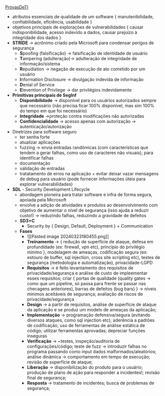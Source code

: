 [ProvasDeTI](https://provasdeti.nutror.com/curso/93ee181f34dea561421ed10f15614d24d58ce143)
* atributos essenciais de qualidade de um software { manutenibilidade, confiabilidade, eficiência, usabilidade }
* objetivos principais de explorações de vulnerabilidades { causar indisponibilidade, acesso indevido a dados, causar prejuízo à integridade dos dados }
* **STRIDE** -> acrônimo criado pela Microsoft para condensar perigos de segurança
	* **S**poofing (falsificação) -> falsificação de identidade de usuário
	* **T**ampering (adulteração)-> adulteração de integridade de informação/sistema
	* **R**epudiation -> negação de execução de ato cometido por um usuário
	* **I**nformation Disclosure -> divulgação indevida de informação
	* **D**enial of Service
	* **E**levention of Privilege -> dar privilégios indevidamente
* **Primitivas principais de SegInf**
	* **Disponibilidade** -> disponível para os usuários autorizados sempre que necessário (não precisa ficar 100% disponível, mas sim 100% do tempo em que foi necessário)
	* **Integridade** ->proteção contra modificações não autorizadas
	* **Confidencialidade** -> acesso apenas com autorização -> autenticação/autorização
* Diretrizes para software seguro
	* ter senha forte
	* atualizar aplicações
	* fuzzing -> envia entradas randômicas (com características que tendem a gerar falhas, como uso de caracteres não visuais), para identificar falhas
	* documentação
	* validação de entradas
	* tratatamento de erros na aplicação + evitar deixar vazar mensagens de debug para usuário (pode fornecer informações úteis para explorar vulnerabilidades)
* **SDL** - Security Development Lifecycle
	* abordagem pioneira para tratar software e infra de forma segura, apoiada pela Microsoft
	* envolve a adição de atividades e produtos ao desenvolvimento com objetivo de aumentar o nível de segurança (isso ajuda a reduzir custo!) -> reduzindo falhas, reduzindo a gravidade de defeitos
	* **SD3+C**
		* Security by { Design, Default, Deployment } + Communication
	* **Fases**
		* ![[Pasted image 20240323180455.png]]
		* **Treinamento** -> { redução de superfície de ataque, defesa em profundidade (ex: firewall, vpn etc), princípio do privilégio mínimo }, modelagem de ameaças, codificação segura (ex: estouro de buffer, sql injection, cross site scripting etc), testes de segurança (metodologia e automatização), privacidade-LGPD
		* **Requisitos** -> é feito levantamento dos requisitos de privacidade/segurança e análise de custo de impleementar esses requisitos; criar { portas de qualidade (quality gates -> como que um pipeline, só passa para frente se passar nas checagens anteriores), barras de defeitos (bug bars) } -> níveis mínimos aceitáveis de segurança; avaliação de riscos de privacidade/segurança
		* **Design** -> a partir de requisitos, análise de superfície de ataque da aplicação e se produz um modelo de ameaças da aplicação; 
		* **Implementação** -> programação defensiva/segura (evitando diversos ataques, como sql injection etc);  aderência a padrões de codificação; uso de ferramentas de análise estática de código; utilizar ferramentas aprovadas; depreciar funções inseguras
		* **Verificação** -> ~testes, inspeção/auditoria de configurações/código; teste de fuzz -> introduzir falhas no programa passando como input dados malformados/aleatórios; análise dinâmica -> comportamento em tempo de execução; revisão de superfície de ataque; 
		* **Liberação** -> disponibilização do produto para o usuário; produção de plano de ação para responder a incidentes!; revisão final de segurança; 
		* **Resposta** -> tratamento de incidentes; busca de problemas de segurança; 